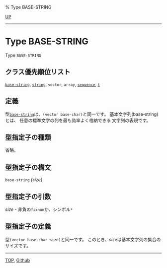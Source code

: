 % Type BASE-STRING

[UP](16.2.html)  

---

# Type **BASE-STRING**


Type `BASE-STRING`


## クラス優先順位リスト

[`base-string`](16.2.base-string.html), [`string`](16.2.string-system-class.html), `vector`,
`array`, [`sequence`](17.3.sequence.html), [`t`](4.4.t-system-class.html)


## 定義

型[`base-string`](16.2.base-string.html)は、`(vector base-char)`と同一です。
基本文字列(base-string)とは、
任意の標準文字の列を最も効率よく格納できる
文字列の表現です。


## 型指定子の種類

省略。


## 型指定子の構文

`base-string` *[size]*


## 型指定子の引数

*size* - 非負の`fixnum`か、シンボル`*`


## 型指定子の定義

型`(vector base-char size)`と同一です。
このとき、*size*は基本文字列の集合のサイズです。


---
[TOP](index.html),  [Github](https://github.com/nptcl/npt-japanese)

